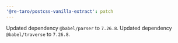 ```yaml
---
'@re-taro/postcss-vanilla-extract': patch
---
```


Updated dependency `@babel/parser` to `7.26.8`.
Updated dependency `@babel/traverse` to `7.26.8`.
